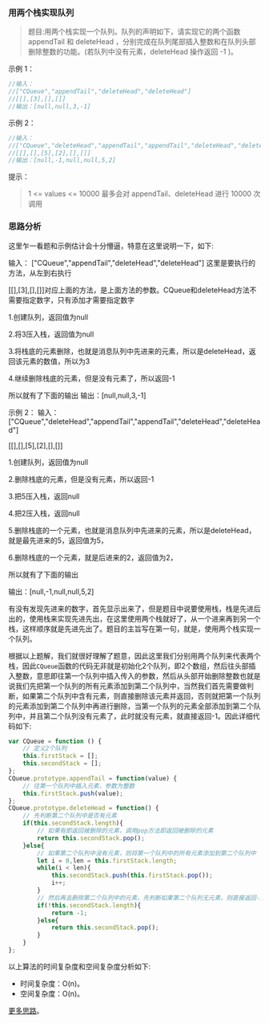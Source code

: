 ### 用两个栈实现队列

> 题目:用两个栈实现一个队列。队列的声明如下，请实现它的两个函数 appendTail 和 deleteHead ，分别完成在队列尾部插入整数和在队列头部删除整数的功能。(若队列中没有元素，deleteHead 操作返回 -1 )。


示例 1：

```js
//输入：
//["CQueue","appendTail","deleteHead","deleteHead"]
//[[],[3],[],[]]
//输出：[null,null,3,-1]
```

示例 2：
```js
//输入：
//["CQueue","deleteHead","appendTail","appendTail","deleteHead","deleteHead"]
//[[],[],[5],[2],[],[]]
//输出：[null,-1,null,null,5,2]
```

提示：

> 1 <= values <= 10000
> 最多会对 appendTail、deleteHead 进行 10000 次调用

### 思路分析

这里乍一看题和示例估计会十分懵逼，特意在这里说明一下，如下:

输入： ["CQueue","appendTail","deleteHead","deleteHead"] 这里是要执行的方法，从左到右执行

[[],[3],[],[]]对应上面的方法，是上面方法的参数。CQueue和deleteHead方法不需要指定数字，只有添加才需要指定数字

1.创建队列，返回值为null

2.将3压入栈，返回值为null

3.将栈底的元素删除，也就是消息队列中先进来的元素，所以是deleteHead，返回该元素的数值，所以为3

4.继续删除栈底的元素，但是没有元素了，所以返回-1

所以就有了下面的输出 输出：[null,null,3,-1]

示例 2： 输入： ["CQueue","deleteHead","appendTail","appendTail","deleteHead","deleteHead"]

[[],[],[5],[2],[],[]]

1.创建队列，返回值为null

2.删除栈底的元素，但是没有元素，所以返回-1

3.把5压入栈，返回null

4.把2压入栈，返回null

5.删除栈底的一个元素，也就是消息队列中先进来的元素，所以是deleteHead，就是最先进来的5，返回值为5，

6.删除栈底的一个元素，就是后进来的2，返回值为2，

所以就有了下面的输出

输出：[null,-1,null,null,5,2]

有没有发现先进来的数字，首先显示出来了，但是题目中说要使用栈，栈是先进后出的，使用栈来实现先进先出，在这里使用两个栈就好了，从一个进来再到另一个栈，这样顺序就是先进先出了。题目的主旨写在第一句，就是，使用两个栈实现一个队列。

根据以上题解，我们就很好理解了题意，因此这里我们分别用两个队列来代表两个栈，因此`CQueue`函数的代码无非就是初始化2个队列，即2个数组，然后往头部插入整数，意思即往第一个队列中插入传入的参数，然后从头部开始删除整数也就是说我们先把第一个队列的所有元素添加到第二个队列中，当然我们首先需要做判断，如果第二个队列中含有元素，则直接删除该元素并返回，否则就把第一个队列的元素添加到第二个队列中再进行删除，当第一个队列的元素全部添加到第二个队列中，并且第二个队列没有元素了，此时就没有元素，就直接返回-1。因此详细代码如下:

```js
var CQueue = function () {
    // 定义2个队列
    this.firstStack = [];
    this.secondStack = [];
};
CQueue.prototype.appendTail = function(value) {
    // 往第一个队列中插入元素，参数为整数
    this.firstStack.push(value);
};
CQueue.prototype.deleteHead = function() {
    // 先判断第二个队列中是否有元素
    if(this.secondStack.length){
        // 如果有即返回被删除的元素，调用pop方法即返回被删除的元素
        return this.secondStack.pop();
    }else{
        // 如果第二个队列中没有元素，则将第一个队列中的所有元素添加到第二个队列中
        let i = 0,len = this.firstStack.length;
        while(i < len){
            this.secondStack.push(this.firstStack.pop());
            i++;
        }
        // 然后再去删除第二个队列中的元素，先判断如果第二个队列无元素，则直接返回-1
        if(!this.secondStack.length){
            return -1;
        }else{
            return this.secondStack.pop();
        }
    }
};
```

以上算法的时间复杂度和空间复杂度分析如下:

* 时间复杂度：O(n)。
* 空间复杂度：O(n)。

[更多思路](https://leetcode.cn/problems/yong-liang-ge-zhan-shi-xian-dui-lie-lcof/solution/mian-shi-ti-09-yong-liang-ge-zhan-shi-xian-dui-l-3/)。


